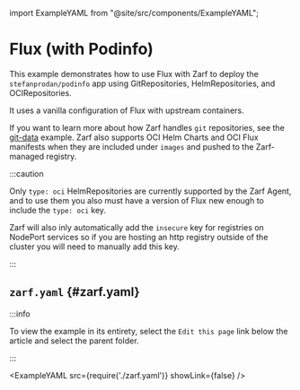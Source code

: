 import ExampleYAML from "@site/src/components/ExampleYAML";

# Flux (with Podinfo)

This example demonstrates how to use Flux with Zarf to deploy the `stefanprodan/podinfo` app using GitRepositories, HelmRepositories, and OCIRepositories.

It uses a vanilla configuration of Flux with upstream containers.

If you want to learn more about how Zarf handles `git` repositories, see the [git-data](../git-data/README.md) example.  Zarf also supports OCI Helm Charts and OCI Flux manifests when they are included under `images` and pushed to the Zarf-managed registry.

:::caution

Only `type: oci` HelmRepositories are currently supported by the Zarf Agent, and to use them you also must have a version of Flux new enough to include the `type: oci` key.

Zarf will also inly automatically add the `insecure` key for registries on NodePort services so if you are hosting an http registry outside of the cluster you will need to manually add this key.

:::

## `zarf.yaml` {#zarf.yaml}

:::info

To view the example in its entirety, select the `Edit this page` link below the article and select the parent folder.

:::

<ExampleYAML src={require('./zarf.yaml')} showLink={false} />
